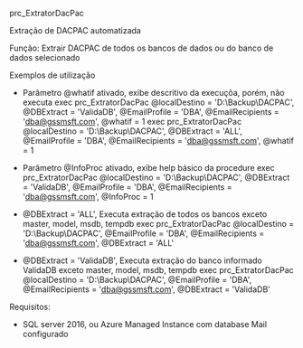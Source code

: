 
prc_ExtratorDacPac

Extração de DACPAC automatizada

Função: Extrair DACPAC de todos os bancos de dados ou do banco de dados selecionado

Exemplos de utilização

 - Parâmetro @whatif ativado, exibe descritivo da execuçõa, porém, não executa
exec prc_ExtratorDacPac @localDestino = 'D:\Backup\DACPAC\', @DBExtract = 'ValidaDB', @EmailProfile = 'DBA', @EmailRecipients = 'dba@gssmsft.com', @whatif = 1
exec prc_ExtratorDacPac @localDestino = 'D:\Backup\DACPAC\', @DBExtract = 'ALL', @EmailProfile = 'DBA', @EmailRecipients = 'dba@gssmsft.com', @whatif = 1

 - Parâmetro @InfoProc ativado, exibe help básico da procedure
exec prc_ExtratorDacPac @localDestino = 'D:\Backup\DACPAC\', @DBExtract = 'ValidaDB', @EmailProfile = 'DBA', @EmailRecipients = 'dba@gssmsft.com', @InfoProc = 1 

 - @DBExtract = 'ALL', Executa extração de todos os bancos exceto master, model, msdb, tempdb
exec prc_ExtratorDacPac @localDestino = 'D:\Backup\DACPAC\', @EmailProfile = 'DBA', @EmailRecipients = 'dba@gssmsft.com', @DBExtract = 'ALL'
 
 - @DBExtract = 'ValidaDB', Executa extração do banco informado ValidaDB exceto master, model, msdb, tempdb
exec prc_ExtratorDacPac @localDestino = 'D:\Backup\DACPAC\', @EmailProfile = 'DBA', @EmailRecipients = 'dba@gssmsft.com', @DBExtract = 'ValidaDB'


Requisitos:

  - SQL server 2016, ou Azure Managed Instance com database Mail configurado